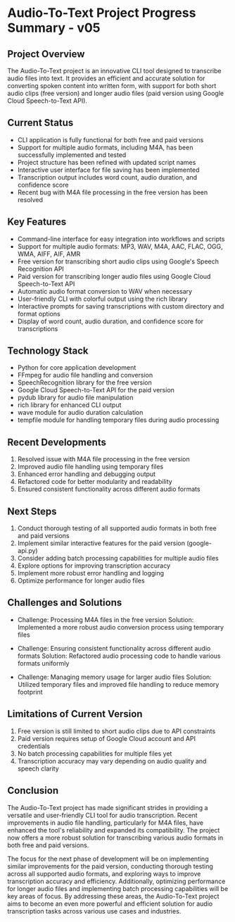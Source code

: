 # Audio-To-Text Project Progress Summary - v05

## Project Overview
The Audio-To-Text project is an innovative CLI tool designed to transcribe audio files into text. It provides an efficient and accurate solution for converting spoken content into written form, with support for both short audio clips (free version) and longer audio files (paid version using Google Cloud Speech-to-Text API).

## Current Status
- CLI application is fully functional for both free and paid versions
- Support for multiple audio formats, including M4A, has been successfully implemented and tested
- Project structure has been refined with updated script names
- Interactive user interface for file saving has been implemented
- Transcription output includes word count, audio duration, and confidence score
- Recent bug with M4A file processing in the free version has been resolved

## Key Features
- Command-line interface for easy integration into workflows and scripts
- Support for multiple audio formats: MP3, WAV, M4A, AAC, FLAC, OGG, WMA, AIFF, AIF, AMR
- Free version for transcribing short audio clips using Google's Speech Recognition API
- Paid version for transcribing longer audio files using Google Cloud Speech-to-Text API
- Automatic audio format conversion to WAV when necessary
- User-friendly CLI with colorful output using the rich library
- Interactive prompts for saving transcriptions with custom directory and format options
- Display of word count, audio duration, and confidence score for transcriptions

## Technology Stack
- Python for core application development
- FFmpeg for audio file handling and conversion
- SpeechRecognition library for the free version
- Google Cloud Speech-to-Text API for the paid version
- pydub library for audio file manipulation
- rich library for enhanced CLI output
- wave module for audio duration calculation
- tempfile module for handling temporary files during audio processing

## Recent Developments
1. Resolved issue with M4A file processing in the free version
2. Improved audio file handling using temporary files
3. Enhanced error handling and debugging output
4. Refactored code for better modularity and readability
5. Ensured consistent functionality across different audio formats

## Next Steps
1. Conduct thorough testing of all supported audio formats in both free and paid versions
2. Implement similar interactive features for the paid version (google-api.py)
3. Consider adding batch processing capabilities for multiple audio files
4. Explore options for improving transcription accuracy
5. Implement more robust error handling and logging
6. Optimize performance for longer audio files

## Challenges and Solutions
- Challenge: Processing M4A files in the free version
  Solution: Implemented a more robust audio conversion process using temporary files

- Challenge: Ensuring consistent functionality across different audio formats
  Solution: Refactored audio processing code to handle various formats uniformly

- Challenge: Managing memory usage for larger audio files
  Solution: Utilized temporary files and improved file handling to reduce memory footprint

## Limitations of Current Version
1. Free version is still limited to short audio clips due to API constraints
2. Paid version requires setup of Google Cloud account and API credentials
3. No batch processing capabilities for multiple files yet
4. Transcription accuracy may vary depending on audio quality and speech clarity

## Conclusion
The Audio-To-Text project has made significant strides in providing a versatile and user-friendly CLI tool for audio transcription. Recent improvements in audio file handling, particularly for M4A files, have enhanced the tool's reliability and expanded its compatibility. The project now offers a more robust solution for transcribing various audio formats in both free and paid versions.

The focus for the next phase of development will be on implementing similar improvements for the paid version, conducting thorough testing across all supported audio formats, and exploring ways to improve transcription accuracy and efficiency. Additionally, optimizing performance for longer audio files and implementing batch processing capabilities will be key areas of focus. By addressing these areas, the Audio-To-Text project aims to become an even more powerful and efficient solution for audio transcription tasks across various use cases and industries.